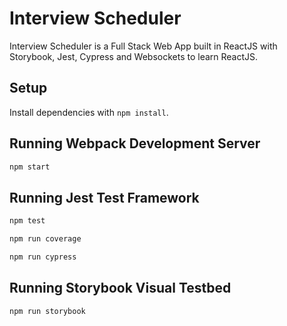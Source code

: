 # Interview Scheduler

Interview Scheduler is a Full Stack Web App built in ReactJS with Storybook, Jest, Cypress and Websockets to learn ReactJS. 


## Setup

Install dependencies with `npm install`.

## Running Webpack Development Server

```sh
npm start
```

## Running Jest Test Framework

```sh
npm test
```

```sh
npm run coverage
```

```sh
npm run cypress
```

## Running Storybook Visual Testbed

```sh
npm run storybook
```
